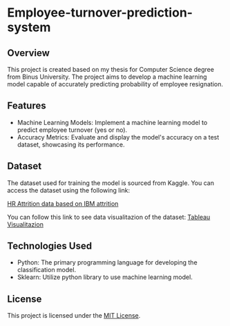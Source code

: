 # Employee-turnover-prediction-system

## Overview
This project is created based on my thesis for Computer Science degree from Binus University. The project aims to develop a machine learning model capable of accurately predicting probability of employee resignation.

## Features

- Machine Learning Models: Implement a machine learning model to predict employee turnover (yes or no).
- Accuracy Metrics: Evaluate and display the model's accuracy on a test dataset, showcasing its performance.
  
## Dataset

The dataset used for training the model is sourced from Kaggle. You can access the dataset using the following link:

[HR Attrition data based on IBM attrition](https://www.kaggle.com/datasets/singhnproud77/hr-attrition-dataset/data)

You can follow this link to see data visualitazion of the dataset:
[Tableau Visualitazion](https://public.tableau.com/app/profile/bryant.andersson/viz/Book1_17086544651680/Dashboard1)

## Technologies Used

- Python: The primary programming language for developing the classification model.
- Sklearn: Utilize python library to use machine learning model.

## License

This project is licensed under the [MIT License](LICENSE).

